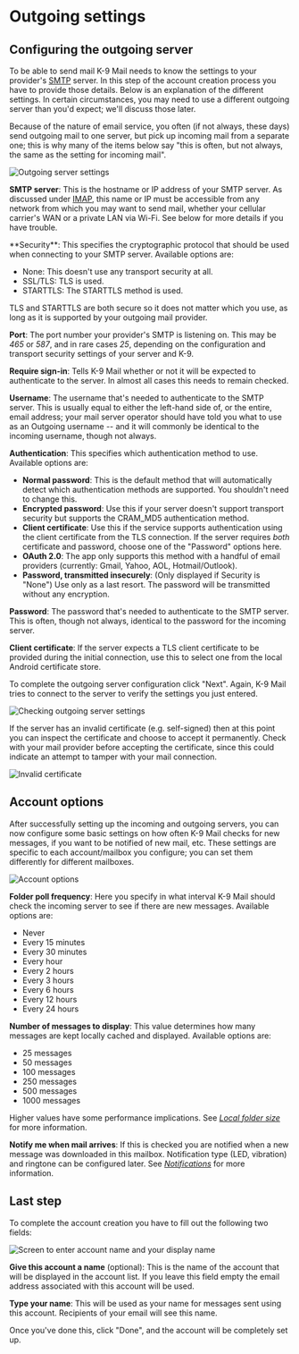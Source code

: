 # Outgoing settings

## Configuring the outgoing server

To be able to send mail K-9 Mail needs to know the settings to your provider's 
[SMTP](https://en.wikipedia.org/wiki/SMTP) server. In this step of the account creation process you have to provide 
those details. Below is an explanation of the different settings. In certain circumstances, you may need to use a 
different outgoing server than you'd expect; we'll discuss those later.

Because of the nature of email service, you often (if not always, these days) send outgoing mail to one server, but 
pick up incoming mail from a separate one; this is why many of the items below say "this is often, but not always, the
 same as the setting for incoming mail".

![Outgoing server settings](img/account_setup_step4_smtp_outgoing_server.png)

**SMTP server**: This is the hostname or IP address of your SMTP server. As discussed under [IMAP](incoming_imap.md), this
name or IP must be accessible from any network from which you may want to send mail, whether your cellular carrier's
WAN or a private LAN via Wi-Fi. See below for more details if you have trouble.

<div id="security"/>
**Security**: This specifies the cryptographic protocol that should be used when connecting to your SMTP server.
Available options are:

* None: This doesn't use any transport security at all.
* SSL/TLS: TLS is used.
* STARTTLS: The STARTTLS method is used.

TLS and STARTTLS are both secure so it does not matter which you use, as long as it is supported by
your outgoing mail provider.

**Port**: The port number your provider's SMTP is listening on. This may be *465* or *587*, and in rare cases *25*, 
depending on the configuration and transport security settings of your server and K-9.

**Require sign-in**: Tells K-9 Mail whether or not it will be expected to authenticate to the server. In almost all 
cases this needs to remain checked.

**Username**: The username that's needed to authenticate to the SMTP server. This is usually equal to either the
left-hand side of, or the entire, email address; your mail server operator should have told you what to use as an
Outgoing username -- and it will commonly be identical to the incoming username, though not always.

**Authentication**: This specifies which authentication method to use. Available options are:

* **Normal password**: This is the default method that will automatically detect which authentication methods are supported.
You shouldn't need to change this.
* **Encrypted password**: Use this if your server doesn't support transport security but supports the CRAM_MD5 authentication
method.
* **Client certificate**: Use this if the service supports authentication using the client certificate from the TLS connection.
If the server requires *both* certificate and password, choose one of the "Password" options here.
* **OAuth 2.0**: The app only supports this method with a handful of email providers (currently: Gmail, Yahoo, AOL, Hotmail/Outlook).
* **Password, transmitted insecurely**: (Only displayed if Security is "None") Use only as a last resort. The password will be transmitted without any encryption.

**Password**: The password that's needed to authenticate to the SMTP server. This is often, though not always, identical
to the password for the incoming server.

**Client certificate**: If the server expects a TLS client certificate to be provided during the initial connection,
use this to select one from the local Android certificate store.

To complete the outgoing server configuration click "Next". Again, K-9 Mail tries to connect to the server to verify
the settings you just entered.

![Checking outgoing server settings](img/account_setup_step4.5_smtp_checking_outgoing_server_settings.png)

If the server has an invalid certificate (e.g. self-signed) then at this point you can inspect the certificate
and choose to accept it permanently. Check with your mail provider before accepting the certificate, since
this could indicate an attempt to tamper with your mail connection.

![Invalid certificate](img/account_setup_step3.6_invalid_certificate.png)

## Account options

After successfully setting up the incoming and outgoing servers, you can now configure some basic settings on how often
K-9 Mail checks for new messages, if you want to be notified of new mail, etc. These settings are specific to each 
account/mailbox you configure; you can set them differently for different mailboxes.

![Account options](img/account_setup_step5_account_options.png)

**Folder poll frequency**: Here you specify in what interval K-9 Mail should check the incoming server to see if there 
are new messages. Available options are:

* Never
* Every 15 minutes
* Every 30 minutes
* Every hour
* Every 2 hours
* Every 3 hours
* Every 6 hours
* Every 12 hours
* Every 24 hours


**Number of messages to display**: This value determines how many messages are kept locally cached and displayed. 
Available options are:

* 25 messages
* 50 messages
* 100 messages
* 250 messages
* 500 messages
* 1000 messages

Higher values have some performance implications. See [*Local folder size*](../settings/account.md#local-folder-size) 
for more information.

**Notify me when mail arrives**: If this is checked you are notified when a new message was downloaded in this mailbox.
Notification type (LED, vibration) and ringtone can be configured later. See 
[*Notifications*](../settings/account.md#notifications) for more information.

## Last step

To complete the account creation you have to fill out the following two fields:

![Screen to enter account name and your display name](img/account_setup_step6_account_name.png)

**Give this account a name** (optional): This is the name of the account that will be displayed in the account list. If
you leave this field empty the email address associated with this account will be used.

**Type your name**: This will be used as your name for messages sent using this account. Recipients
of your email will see this name.

Once you've done this, click "Done", and the account will be completely set up.
